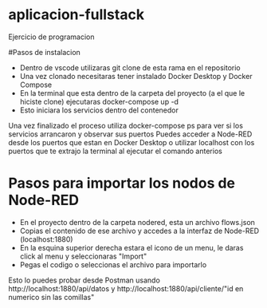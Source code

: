 # aplicacion-fullstack
Ejercicio de programacion

#Pasos de instalacion
- Dentro de vscode utilizaras git clone de esta rama en el repositorio
- Una vez clonado necesitaras tener instalado Docker Desktop y Docker Compose
- En la terminal que esta dentro de la carpeta del proyecto (a el que le hiciste clone) ejecutaras docker-compose up -d
- Esto iniciara los servicios dentro del contenedor

Una vez finalizado el proceso utiliza docker-compose ps para ver si los servicios arrancaron y observar sus puertos
Puedes acceder a Node-RED desde los puertos que estan en Docker Desktop o utilizar localhost con los puertos que te extrajo la terminal al ejecutar el comando anterios

# Pasos para importar los nodos de Node-RED

- En el proyecto dentro de la carpeta nodered, esta un archivo flows.json
- Copias el contenido de ese archivo y accedes a la interfaz de Node-RED (localhost:1880)
- En la esquina superior derecha estara el icono de un menu, le daras click al menu y seleccionaras "Import"
- Pegas el codigo o seleccionas el archivo para importarlo

Esto lo puedes probar desde Postman usando http://localhost:1880/api/datos y http://localhost:1880/api/cliente/"id en numerico sin las comillas"
